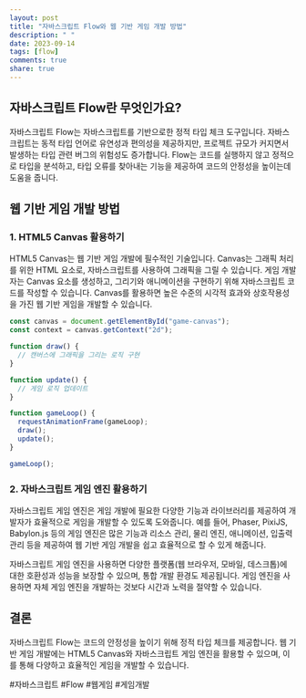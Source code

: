 ```yaml
---
layout: post
title: "자바스크립트 Flow와 웹 기반 게임 개발 방법"
description: " "
date: 2023-09-14
tags: [flow]
comments: true
share: true
---
```


## 자바스크립트 Flow란 무엇인가요?

자바스크립트 Flow는 자바스크립트를 기반으로한 정적 타입 체크 도구입니다. 자바스크립트는 동적 타입 언어로 유연성과 편의성을 제공하지만, 프로젝트 규모가 커지면서 발생하는 타입 관련 버그의 위험성도 증가합니다. Flow는 코드를 실행하지 않고 정적으로 타입을 분석하고, 타입 오류를 찾아내는 기능을 제공하여 코드의 안정성을 높이는데 도움을 줍니다.

## 웹 기반 게임 개발 방법

### 1. HTML5 Canvas 활용하기

HTML5 Canvas는 웹 기반 게임 개발에 필수적인 기술입니다. Canvas는 그래픽 처리를 위한 HTML 요소로, 자바스크립트를 사용하여 그래픽을 그릴 수 있습니다. 게임 개발자는 Canvas 요소를 생성하고, 그리기와 애니메이션을 구현하기 위해 자바스크립트 코드를 작성할 수 있습니다. Canvas를 활용하면 높은 수준의 시각적 효과와 상호작용성을 가진 웹 기반 게임을 개발할 수 있습니다.

```javascript
const canvas = document.getElementById("game-canvas");
const context = canvas.getContext("2d");

function draw() {
  // 캔버스에 그래픽을 그리는 로직 구현
}

function update() {
  // 게임 로직 업데이트
}

function gameLoop() {
  requestAnimationFrame(gameLoop);
  draw();
  update();
}

gameLoop();
```

### 2. 자바스크립트 게임 엔진 활용하기

자바스크립트 게임 엔진은 게임 개발에 필요한 다양한 기능과 라이브러리를 제공하여 개발자가 효율적으로 게임을 개발할 수 있도록 도와줍니다. 예를 들어, Phaser, PixiJS, Babylon.js 등의 게임 엔진은 많은 기능과 리소스 관리, 물리 엔진, 애니메이션, 입출력 관리 등을 제공하여 웹 기반 게임 개발을 쉽고 효율적으로 할 수 있게 해줍니다.

자바스크립트 게임 엔진을 사용하면 다양한 플랫폼(웹 브라우저, 모바일, 데스크톱)에 대한 호환성과 성능을 보장할 수 있으며, 통합 개발 환경도 제공됩니다. 게임 엔진을 사용하면 자체 게임 엔진을 개발하는 것보다 시간과 노력을 절약할 수 있습니다.

## 결론

자바스크립트 Flow는 코드의 안정성을 높이기 위해 정적 타입 체크를 제공합니다. 웹 기반 게임 개발에는 HTML5 Canvas와 자바스크립트 게임 엔진을 활용할 수 있으며, 이를 통해 다양하고 효율적인 게임을 개발할 수 있습니다.

#자바스크립트 #Flow #웹게임 #게임개발